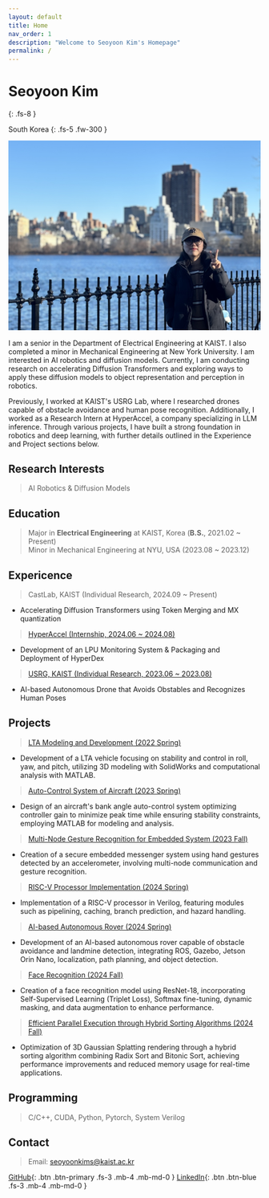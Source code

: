 ```yaml
---
layout: default
title: Home
nav_order: 1
description: "Welcome to Seoyoon Kim's Homepage"
permalink: /
---
```


# Seoyoon Kim
{: .fs-8 }

South Korea
{: .fs-5 .fw-300 }

![ex_screenshot](./assets/images/me2.jpg)  


I am a senior in the Department of Electrical Engineering at KAIST. I also completed a minor in Mechanical Engineering at New York University. I am interested in AI robotics and diffusion models. Currently, I am conducting research on accelerating Diffusion Transformers and exploring ways to apply these diffusion models to object representation and perception in robotics.

Previously, I worked at KAIST's USRG Lab, where I researched drones capable of obstacle avoidance and human pose recognition. Additionally, I worked as a Research Intern at HyperAccel, a company specializing in LLM inference. Through various projects, I have built a strong foundation in robotics and deep learning, with further details outlined in the Experience and Project sections below.


## Research Interests  

> AI Robotics & Diffusion Models


## Education  
> Major in **Electrical Engineering** at KAIST, Korea (**B.S.**, 2021.02 ~ Present)  
> Minor in Mechanical Engineering at NYU, USA (2023.08 ~ 2023.12)


## Expericence  
> CastLab, KAIST (Individual Research, 2024.09 ~ Present)  
- Accelerating Diffusion Transformers using Token Merging and MX quantization  

> [HyperAccel (Internship, 2024.06 ~ 2024.08)](https://seoyoonkims.github.io/docs/HyperAccel/)  
- Development of an LPU Monitoring System & Packaging and Deployment of HyperDex  

> [USRG, KAIST (Individual Research, 2023.06 ~ 2023.08)](https://github.com/seoyoonkims/Drone)   
- AI-based Autonomous Drone that Avoids Obstables and Recognizes Human Poses  


## Projects  

> [LTA Modeling and Development (2022 Spring)](https://seoyoonkims.github.io/docs/projects/AE201/)
 - Development of a LTA vehicle focusing on stability and control in roll, yaw, and pitch, utilizing 3D modeling with SolidWorks and computational analysis with MATLAB.  

> [Auto-Control System of Aircraft (2023 Spring)](https://seoyoonkims.github.io/docs/projects/AE280/)
 - Design of an aircraft's bank angle auto-control system optimizing controller gain to minimize peak time while ensuring stability constraints, employing MATLAB for modeling and analysis.  

> [Multi-Node Gesture Recognition for Embedded System (2023 Fall)](https://seoyoonkims.github.io/docs/projects/ECE4144/)  
 - Creation of a secure embedded messenger system using hand gestures detected by an accelerometer, involving multi-node communication and gesture recognition.  

> [RISC-V Processor Implementation (2024 Spring)](https://seoyoonkims.github.io/docs/projects/EE312/)
 - Implementation of a RISC-V processor in Verilog, featuring modules such as pipelining, caching, branch prediction, and hazard handling.  

> [AI-based Autonomous Rover (2024 Spring)](https://seoyoonkims.github.io/docs/projects/EE405/)  
 - Development of an AI-based autonomous rover capable of obstacle avoidance and landmine detection, integrating ROS, Gazebo, Jetson Orin Nano, localization, path planning, and object detection.  

> [Face Recognition (2024 Fall)](https://seoyoonkims.github.io/docs/projects/EE488/)  
 - Creation of a face recognition model using ResNet-18, incorporating Self-Supervised Learning (Triplet Loss), Softmax fine-tuning, dynamic masking, and data augmentation to enhance performance.  

> [Efficient Parallel Execution through Hybrid Sorting Algorithms (2024 Fall)](https://seoyoonkims.github.io/docs/projects/EE514/)  
 - Optimization of 3D Gaussian Splatting rendering through a hybrid sorting algorithm combining Radix Sort and Bitonic Sort, achieving performance improvements and reduced memory usage for real-time applications.   

## Programming  

> C/C++, CUDA, Python, Pytorch, System Verilog  

## Contact  

> Email: seoyoonkims@kaist.ac.kr  

[GitHub][GitHub]{: .btn .btn-primary .fs-3 .mb-4 .mb-md-0 }
[LinkedIn][LinkedIn]{: .btn .btn-blue .fs-3 .mb-4 .mb-md-0 }

[Posts]: https://seoyoonkims.github.io/docs/posts/  
[Paper Review]: https://seoyoonkims.github.io/docs/paper_review/  
[HyperAccel]: https://seoyoonkims.github.io/docs/HyperAccel/  
[GitHub]: https://github.com/seoyoonkims/
[LinkedIn]: https://www.linkedin.com/in/kim-seoyoon-9085b3319/